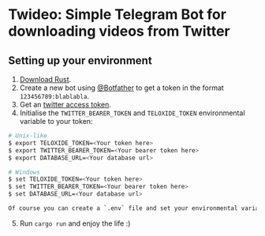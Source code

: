 # Twideo: Simple Telegram Bot for downloading videos from Twitter

## Setting up your environment
 1. [Download Rust](http://rustup.rs/).
 2. Create a new bot using [@Botfather](https://t.me/botfather) to get a token in the format `123456789:blablabla`.
 3. Get an [twitter access token](https://developer.twitter.com/en/apply-for-access).
 4. Initialise the `TWITTER_BEARER_TOKEN` and `TELOXIDE_TOKEN` environmental variable to your token:
```bash
# Unix-like
$ export TELOXIDE_TOKEN=<Your token here>
$ export TWITTER_BEARER_TOKEN=<Your bearer token here>
$ export DATABASE_URL=<Your database url>

# Windows
$ set TELOXIDE_TOKEN=<Your token here>
$ set TWITTER_BEARER_TOKEN=<Your bearer token here>
$ set DATABASE_URL=<Your database url>

Of course you can create a `.env` file and set your environmental variables there.
```
5. Run `cargo run` and enjoy the life :)
